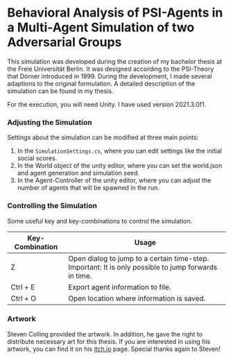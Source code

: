 # Behavioral Analysis of PSI-Agents in a Multi-Agent Simulation of two Adversarial Groups

This simulation was developed during the creation of my bachelor thesis at the Freie Universität Berlin. It was designed according to the PSI-Theory that Dörner introduced in 1999.
During the development, I made several adaptions to the original formulation. A detailed description of the simulation can be found in my thesis.

For the execution, you will need Unity. I have used version 2021.3.0f1.

### Adjusting the Simulation

Settings about the simulation can be modified at three main points:

1. In the `SimulationSettings.cs`, where you can edit settings like the initial social scores.
2. In the World object of the unity editor, where you can set the world.json and agent generation and simulation seed.
3. In the Agent-Controller of the unity editor, where you can adjust the number of agents that will be spawned in the run.

### Controlling the Simulation

Some useful key and key-combinations to control the simulation.

| Key-Combination | Usage                                                                                                |
|-----------------|------------------------------------------------------------------------------------------------------|
| Z               | Open dialog to jump to a certain time-step. Important: It is only possible to jump forwards in time. |
| Ctrl + E        | Export agent information to file.                                                                    |
| Ctrl + O        | Open location where information is saved.                                                            |

### Artwork
Steven Colling provided the artwork. In addition, he gave the right to distribute necessary art for this thesis. If you are interested in using his artwork, you can find it on his [itch.io](https://stevencolling.itch.io/) page. Special thanks again to Steven!